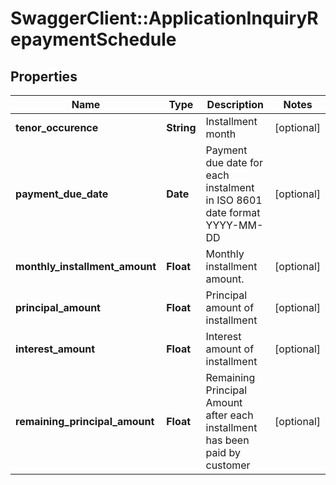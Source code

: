 # SwaggerClient::ApplicationInquiryRepaymentSchedule

## Properties
Name | Type | Description | Notes
------------ | ------------- | ------------- | -------------
**tenor_occurence** | **String** | Installment month | [optional] 
**payment_due_date** | **Date** | Payment due date for each instalment in ISO 8601 date format YYYY-MM-DD | [optional] 
**monthly_installment_amount** | **Float** | Monthly installment amount. | [optional] 
**principal_amount** | **Float** | Principal amount of installment | [optional] 
**interest_amount** | **Float** | Interest amount of installment | [optional] 
**remaining_principal_amount** | **Float** | Remaining Principal Amount after each installment has been paid by customer | [optional] 

